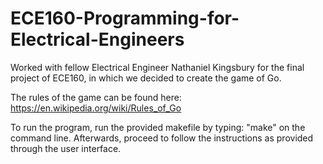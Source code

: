 # ECE160-Programming-for-Electrical-Engineers
Worked with fellow Electrical Engineer Nathaniel Kingsbury for the final project of ECE160, in which we decided to create the game of Go.

The rules of the game can be found here: https://en.wikipedia.org/wiki/Rules_of_Go

To run the program, run the provided makefile by typing: "make" on the command line. Afterwards, proceed to follow the instructions as provided through the user interface. 
